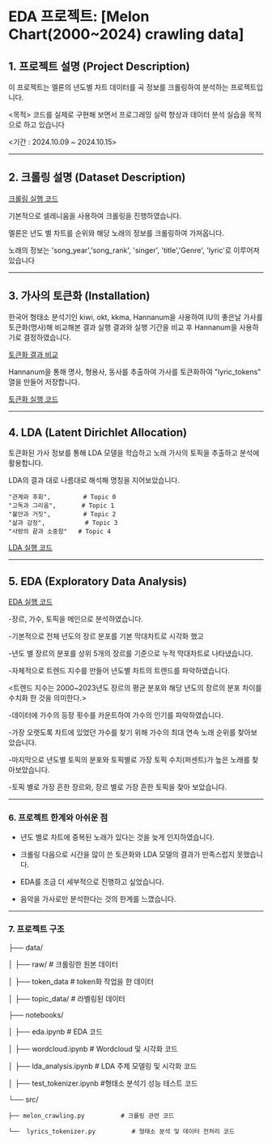 # EDA 프로젝트: [Melon Chart(2000~2024) crawling data]

## 1. 프로젝트 설명 (Project Description)
이 프로젝트는 멜론의 년도별 차트 데이터를 곡 정보를 크롤링하여 분석하는 프로젝트입니다. 


<목적> 코드를 실제로 구현해 보면서 프로그래밍 실력 향상과 데이터 분석 실습을 목적으로 하고 있습니다

<기간 : 2024.10.09 ~ 2024.10.15>

---

## 2. 크롤링 설명 (Dataset Description)

[크롤링 실행 코드](https://github.com/hojuna/melon_chart_insights/blob/master/src/melon_crawling.py)

기본적으로 셀레니움을 사용하여 크롤링을 진행하였습니다. 

멜론은 년도 별 차트를 순위와 해당 노래의 정보를 크롤링하여 가져옵니다. 


노래의 정보는 'song_year','song_rank', 'singer', 'title','Genre', 'lyric'로 이루어져있습니다

---

## 3. 가사의 토큰화 (Installation)



한국어 형태소 분석기인 kiwi, okt, kkma, Hannanum을 사용하여 IU의 좋은날 가사를 토큰화(명사)해 비교해본 결과 실행 결과와 실행 기간을 비교 후 Hannanum을 사용하기로 결정하였습니다.

[토큰화 결과 비교](https://github.com/hojuna/melon_chart_insights/blob/master/notebooks/test_tokenizer.ipynb)



Hannanum을 통해 명사, 형용사, 동사를 추출하여 가사를 토큰화하여 "lyric_tokens" 열을 만들어 저장합니다.

[토큰화 실행 코드](https://github.com/hojuna/melon_chart_insights/blob/master/src/lyrics_tokenizer.py)

---

## 4. LDA (Latent Dirichlet Allocation)
토큰화된 가사 정보를 통해 LDA 모델을 학습하고 노래 가사의 토픽을 추출하고 분석에 활용합니다.

LDA의 결과 대로 나름대로 해석해 명칭을 지어보았습니다.


    "관계와 후회",         # Topic 0
    "고독과 그리움",       # Topic 1
    "불안과 거짓",         # Topic 2
    "삶과 감정",           # Topic 3
    "사랑의 끝과 소중함"   # Topic 4


[LDA 실행 코드](https://github.com/hojuna/melon_chart_insights/blob/master/notebooks/lda_analysis.ipynb)


---

## 5. EDA (Exploratory Data Analysis)

[EDA 실행 코드](https://github.com/hojuna/melon_chart_insights/blob/master/notebooks/EDA.ipynb)

-장르, 가수, 토픽을 메인으로 분석하였습니다.

-기본적으로 전체 년도의 장르 분포를 기본 막대차트로 시각화 했고


-년도 별 장르의 분포를 상위 5개의 장르를 기준으로 누적 막대차트로 나타냈습니다.


-자체적으로 트렌드 지수를 만들어 년도별 차트의 트렌드를 파악하였습니다.

<트렌드 지수는 2000~2023년도 장르의 평균 분포와 해당 년도의 장르의 분포 차이를 수치화 한 것을 의미한다.>


-데이터에 가수의 등장 횟수를 카운트하여 가수의 인기를 파악하였습니다.


-가장 오랫도록 차트에 있었던 가수를 찾기 위해 가수의 최대 연속 노래 순위를 찾아보았습니다.


-마지막으로 년도별 토픽의 분포와 토픽별로 가장 토픽 수치(퍼센트)가 높은 노래를 찾아보았습니다.

-토픽 별로 가장 흔한 장르와, 장르 별로 가장 흔한 토픽을 찾아 보았습니다.

---

### 6. 프로젝트 한계와 아쉬운 점

- 년도 별로 차트에 중복된 노래가 있다는 것을 늦게 인지하였습니다.

- 크롤링 다음으로 시간을 많이 쓴 토큰화와 LDA 모델의 결과가 만족스럽지 못했습니다.

- EDA를 조금 더 세부적으로 진행하고 싶었습니다.

- 음악을 가사로만 분석한다는 것의 한계를 느꼈습니다.

---

### 7. 프로젝트 구조

├── data/                   

│   ├── raw/                 # 크롤링한 원본 데이터

│   ├── token_data           # token화 작업을 한 데이터

│   ├── topic_data/             # 라벨링된 데이터

├── notebooks/               

│   ├── eda.ipynb            # EDA 코드

│   ├── wordcloud.ipynb      # Wordcloud 및 시각화 코드

│   ├── lda_analysis.ipynb   # LDA 주제 모델링 및 시각화 코드

│   ├── test_tokenizer.ipynb #형태소 분석기 성능 테스트 코드

└──  src/                     

    ├── melon_crawling.py          # 크롤링 관련 코드
    
    └──  lyrics_tokenizer.py          # 형태소 분석 및 데이터 전처리 코드

